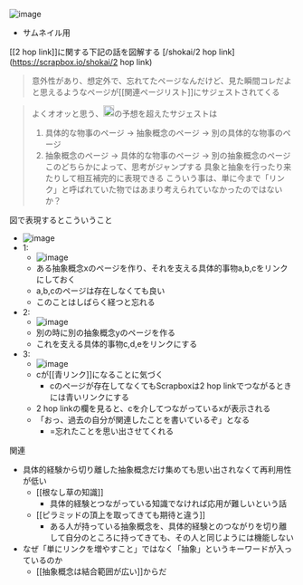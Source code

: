
![image](https://gyazo.com/6ba9241aac4a9690481ab95c14175eaa/thumb/1000)
- サムネイル用

[[2 hop link]]に関する下記の話を図解する
[/shokai/2 hop link](https://scrapbox.io/shokai/2 hop link)
> 意外性があり、想定外で、忘れてたページなんだけど、見た瞬間コレだよと思えるようなページが[[関連ページリスト]]にサジェストされてくる

> よくオオッと思う、<img src='https://scrapbox.io/api/pages/shokai/shokai/icon' alt='/shokai/shokai.icon' height="19.5"/>の予想を超えたサジェストは
>   1. 具体的な物事のページ → 抽象概念のページ → 別の具体的な物事のページ
>   2. 抽象概念のページ → 具体的な物事のページ → 別の抽象概念のページ
>   このどちらかによって、思考がジャンプする
>   具象と抽象を行ったり来たりして相互補完的に表現できる
>    こういう事は、単に今まで「リンク」と呼ばれていた物ではあまり考えられていなかったのではないか？

図で表現するとこういうこと
- ![image](https://gyazo.com/d44ba7374b33ebaff58e0ff061521f6f/thumb/1000)
- 1:
    - ![image](https://gyazo.com/901286de018dbf110ad8e809304fc30f/thumb/1000)
    - ある抽象概念xのページを作り、それを支える具体的事物a,b,cをリンクにしておく
    - a,b,cのページは存在しなくても良い
    - このことはしばらく経つと忘れる
- 2:
    - ![image](https://gyazo.com/47ed3bb7d6f387d4287a7603e2d94fcd/thumb/1000)
    - 別の時に別の抽象概念yのページを作る
    - これを支える具体的事物c,d,eをリンクにする
- 3:
    - ![image](https://gyazo.com/6ba9241aac4a9690481ab95c14175eaa/thumb/1000)
    - cが[[青リンク]]になることに気づく
        - cのページが存在してなくてもScrapboxは2 hop linkでつながるときには青いリンクにする
    - 2 hop linkの欄を見ると、cを介してつながっているxが表示される
    - 「おっ、過去の自分が関連したことを書いているぞ」となる
        - =忘れたことを思い出させてくれる

関連
- 具体的経験から切り離した抽象概念だけ集めても思い出されなくて再利用性が低い
    - [[根なし草の知識]]
        - 具体的経験とつながっている知識でなければ応用が難しいという話
    - [[ピラミッドの頂上を取ってきても期待と違う]]
        - ある人が持っている抽象概念を、具体的経験とのつながりを切り離して自分のところに持ってきても、その人と同じようには機能しない
- なぜ「単にリンクを増やすこと」ではなく「抽象」というキーワードが入っているのか
    - [[抽象概念は結合範囲が広い]]からだ

